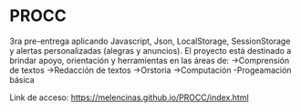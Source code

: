 # PROCC
3ra pre-entrega aplicando Javascript, Json, LocalStorage, SessionStorage y alertas personalizadas (alegras y anuncios).
El proyecto está destinado a brindar apoyo, orientación y herramientas en las áreas de:
→Comprensión de textos
→Redacción de textos
→Orstoria
→Computación
-Progeamación básica

Link de acceso: https://melencinas.github.io/PROCC/index.html
